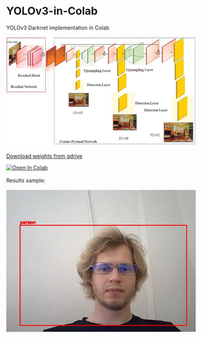 # YOLOv3-in-Colab
YOLOv3 Darknet implementation in Colab </br>
<br>
![](YOLOv3.png)
</br>
<br>
<a href="https://drive.google.com/file/d/1hCTJDJLEzWrL-Y7gUm8k1kui-xtyJt5M/view">Download weights from gdrive</a>

<a href="https://colab.research.google.com/github/Gainward777/YOLOv3-in-Colab/blob/main/YOLOv3_in_Colab_(DarkNet).ipynb" target="_parent"><img src="https://colab.research.google.com/assets/colab-badge.svg" alt="Open In Colab"/></a>
</br>
<br>
Results sample:
</br>
<br>
![](YoloWebcamTest.jpg)
